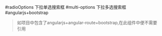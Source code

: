 #radioOptions
下拉单选搜索框
#multi-options
下拉多选搜索框
#angularjs+bootstrap
>如项目中包含了angularjs+angular-route+bootstrap,在此组件中便不需要引用